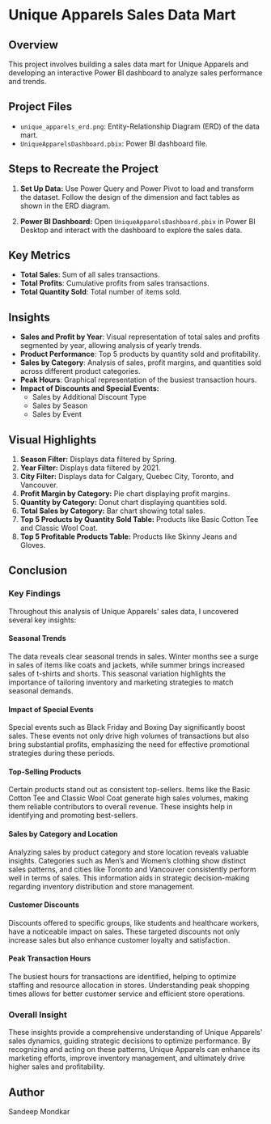 # Unique Apparels Sales Data Mart

## Overview
This project involves building a sales data mart for Unique Apparels and developing an interactive Power BI dashboard to analyze sales performance and trends.

## Project Files
- `unique_apparels_erd.png`: Entity-Relationship Diagram (ERD) of the data mart.
- `UniqueApparelsDashboard.pbix`: Power BI dashboard file.

## Steps to Recreate the Project
1. **Set Up Data:** Use Power Query and Power Pivot to load and transform the dataset. Follow the design of the dimension and fact tables as shown in the ERD diagram.

2. **Power BI Dashboard:** Open `UniqueApparelsDashboard.pbix` in Power BI Desktop and interact with the dashboard to explore the sales data.

## Key Metrics
- **Total Sales**: Sum of all sales transactions.
- **Total Profits**: Cumulative profits from sales transactions.
- **Total Quantity Sold**: Total number of items sold.

## Insights
- **Sales and Profit by Year**: Visual representation of total sales and profits segmented by year, allowing analysis of yearly trends.
- **Product Performance**: Top 5 products by quantity sold and profitability.
- **Sales by Category**: Analysis of sales, profit margins, and quantities sold across different product categories.
- **Peak Hours**: Graphical representation of the busiest transaction hours.
- **Impact of Discounts and Special Events:**
  - Sales by Additional Discount Type
  - Sales by Season
  - Sales by Event

## Visual Highlights
1. **Season Filter:** Displays data filtered by Spring.
2. **Year Filter:** Displays data filtered by 2021.
3. **City Filter:** Displays data for Calgary, Quebec City, Toronto, and Vancouver.
4. **Profit Margin by Category:** Pie chart displaying profit margins.
5. **Quantity by Category:** Donut chart displaying quantities sold.
6. **Total Sales by Category:** Bar chart showing total sales.
7. **Top 5 Products by Quantity Sold Table:** Products like Basic Cotton Tee and Classic Wool Coat.
8. **Top 5 Profitable Products Table:** Products like Skinny Jeans and Gloves.

## Conclusion

### Key Findings

Throughout this analysis of Unique Apparels' sales data, I uncovered several key insights:

#### Seasonal Trends
The data reveals clear seasonal trends in sales. Winter months see a surge in sales of items like coats and jackets, while summer brings increased sales of t-shirts and shorts. This seasonal variation highlights the importance of tailoring inventory and marketing strategies to match seasonal demands.

#### Impact of Special Events
Special events such as Black Friday and Boxing Day significantly boost sales. These events not only drive high volumes of transactions but also bring substantial profits, emphasizing the need for effective promotional strategies during these periods.

#### Top-Selling Products
Certain products stand out as consistent top-sellers. Items like the Basic Cotton Tee and Classic Wool Coat generate high sales volumes, making them reliable contributors to overall revenue. These insights help in identifying and promoting best-sellers.

#### Sales by Category and Location
Analyzing sales by product category and store location reveals valuable insights. Categories such as Men’s and Women’s clothing show distinct sales patterns, and cities like Toronto and Vancouver consistently perform well in terms of sales. This information aids in strategic decision-making regarding inventory distribution and store management.

#### Customer Discounts
Discounts offered to specific groups, like students and healthcare workers, have a noticeable impact on sales. These targeted discounts not only increase sales but also enhance customer loyalty and satisfaction.

#### Peak Transaction Hours
The busiest hours for transactions are identified, helping to optimize staffing and resource allocation in stores. Understanding peak shopping times allows for better customer service and efficient store operations.

### Overall Insight
These insights provide a comprehensive understanding of Unique Apparels' sales dynamics, guiding strategic decisions to optimize performance. By recognizing and acting on these patterns, Unique Apparels can enhance its marketing efforts, improve inventory management, and ultimately drive higher sales and profitability.

## Author
Sandeep Mondkar
